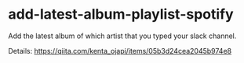 # add-latest-album-playlist-spotify
Add the latest album of which artist that you typed your slack channel. 

Details: https://qiita.com/kenta_ojapi/items/05b3d24cea2045b974e8
